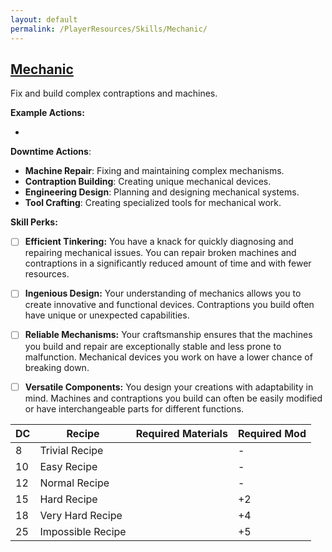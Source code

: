 ```yaml
---
layout: default
permalink: /PlayerResources/Skills/Mechanic/
---
```

## [Mechanic](#Mechanic)
Fix and build complex contraptions and machines.

**Example Actions:**

- 

**Downtime Actions**:

- **Machine Repair**: Fixing and maintaining complex mechanisms.
- **Contraption Building**: Creating unique mechanical devices.
- **Engineering Design**: Planning and designing mechanical systems.
- **Tool Crafting**: Creating specialized tools for mechanical work.

**Skill Perks:**

- [ ] **Efficient Tinkering:** You have a knack for quickly diagnosing and repairing mechanical issues. You can repair broken machines and contraptions in a significantly reduced amount of time and with fewer resources.
  
- [ ] **Ingenious Design:** Your understanding of mechanics allows you to create innovative and functional devices. Contraptions you build often have unique or unexpected capabilities. 
  
- [ ] **Reliable Mechanisms:** Your craftsmanship ensures that the machines you build and repair are exceptionally stable and less prone to malfunction. Mechanical devices you work on have a lower chance of breaking down.
  
- [ ] **Versatile Components:** You design your creations with adaptability in mind. Machines and contraptions you build can often be easily modified or have interchangeable parts for different functions.

| **DC** | **Recipe**        | **Required Materials** | **Required Mod** |
| ------ | ----------------- | ---------------------- | ---------------- |
| 8      | Trivial Recipe    |                        | -                |
| 10     | Easy Recipe       |                        | -                |
| 12     | Normal Recipe     |                        | -                |
| 15     | Hard Recipe       |                        | +2               |
| 18     | Very Hard Recipe  |                        | +4               |
| 25     | Impossible Recipe |                        | +5               |